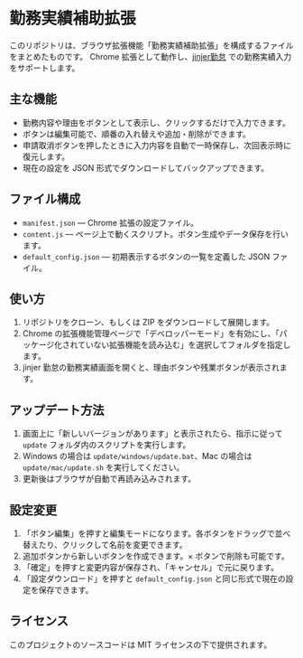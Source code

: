 # 勤務実績補助拡張

このリポジトリは、ブラウザ拡張機能「勤務実績補助拡張」を構成するファイルをまとめたものです。
Chrome 拡張として動作し、[jinjer勤怠](https://kintai.jinjer.biz/) での勤務実績入力をサポートします。

## 主な機能

- 勤務内容や理由をボタンとして表示し、クリックするだけで入力できます。
- ボタンは編集可能で、順番の入れ替えや追加・削除ができます。
- 申請取消ボタンを押したときに入力内容を自動で一時保存し、次回表示時に復元します。
- 現在の設定を JSON 形式でダウンロードしてバックアップできます。

## ファイル構成

- `manifest.json` — Chrome 拡張の設定ファイル。
- `content.js` — ページ上で動くスクリプト。ボタン生成やデータ保存を行います。
- `default_config.json` — 初期表示するボタンの一覧を定義した JSON ファイル。

## 使い方

1. リポジトリをクローン、もしくは ZIP をダウンロードして展開します。
2. Chrome の拡張機能管理ページで「デベロッパーモード」を有効にし、「パッケージ化されていない拡張機能を読み込む」を選択してフォルダを指定します。
3. jinjer 勤怠の勤務実績画面を開くと、理由ボタンや残業ボタンが表示されます。

## アップデート方法

1. 画面上に「新しいバージョンがあります」と表示されたら、指示に従って
   `update` フォルダ内のスクリプトを実行します。
2. Windows の場合は `update/windows/update.bat`、Mac の場合は
   `update/mac/update.sh` を実行してください。
3. 更新後はブラウザが自動で再読み込みされます。

## 設定変更

1. 「ボタン編集」を押すと編集モードになります。各ボタンをドラッグで並べ替えたり、クリックして名前を変更できます。
2. 追加ボタンから新しいボタンを作成できます。× ボタンで削除も可能です。
3. 「確定」を押すと変更内容が保存され、「キャンセル」で元に戻ります。
4. 「設定ダウンロード」を押すと `default_config.json` と同じ形式で現在の設定を保存できます。

## ライセンス

このプロジェクトのソースコードは MIT ライセンスの下で提供されます。
